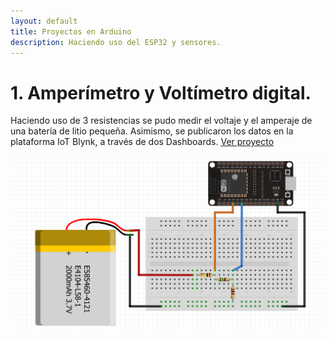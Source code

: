 ```yaml
---
layout: default
title: Proyectos en Arduino
description: Haciendo uso del ESP32 y sensores.
---
```


# 1. Amperímetro y Voltímetro digital.
Haciendo uso de 3 resistencias se pudo medir el voltaje y el amperaje de una batería de litio pequeña. Asimismo, se publicaron los datos en la plataforma IoT Blynk, a través de dos Dashboards. [Ver proyecto](/arduino_projects/voltimetro/voltimetro.html)

![](./voltimetro/foto_fritzing.png)